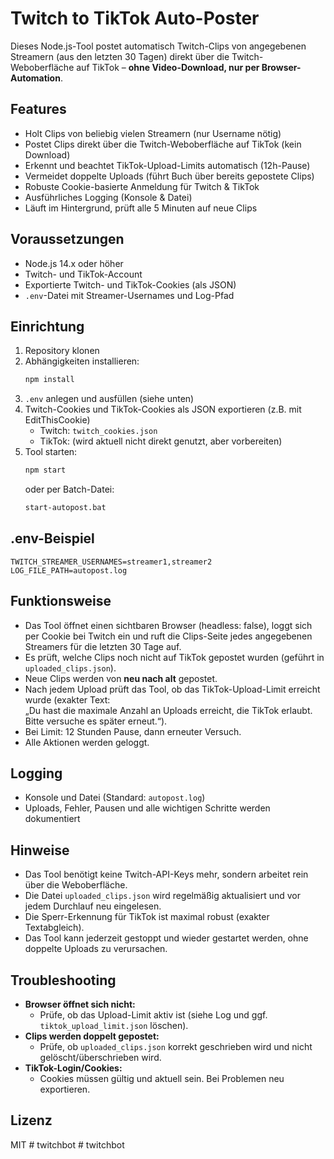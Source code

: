 # Twitch to TikTok Auto-Poster

Dieses Node.js-Tool postet automatisch Twitch-Clips von angegebenen Streamern (aus den letzten 30 Tagen) direkt über die Twitch-Weboberfläche auf TikTok – **ohne Video-Download, nur per Browser-Automation**.

## Features

- Holt Clips von beliebig vielen Streamern (nur Username nötig)
- Postet Clips direkt über die Twitch-Weboberfläche auf TikTok (kein Download)
- Erkennt und beachtet TikTok-Upload-Limits automatisch (12h-Pause)
- Vermeidet doppelte Uploads (führt Buch über bereits gepostete Clips)
- Robuste Cookie-basierte Anmeldung für Twitch & TikTok
- Ausführliches Logging (Konsole & Datei)
- Läuft im Hintergrund, prüft alle 5 Minuten auf neue Clips

## Voraussetzungen

- Node.js 14.x oder höher
- Twitch- und TikTok-Account
- Exportierte Twitch- und TikTok-Cookies (als JSON)
- `.env`-Datei mit Streamer-Usernames und Log-Pfad

## Einrichtung

1. Repository klonen  
2. Abhängigkeiten installieren:
   ```bash
   npm install
   ```
3. `.env` anlegen und ausfüllen (siehe unten)
4. Twitch-Cookies und TikTok-Cookies als JSON exportieren (z.B. mit EditThisCookie)
   - Twitch: `twitch_cookies.json`
   - TikTok: (wird aktuell nicht direkt genutzt, aber vorbereiten)
5. Tool starten:
   ```bash
   npm start
   ```
   oder per Batch-Datei:
   ```bash
   start-autopost.bat
   ```

## .env-Beispiel

```
TWITCH_STREAMER_USERNAMES=streamer1,streamer2
LOG_FILE_PATH=autopost.log
```

## Funktionsweise

- Das Tool öffnet einen sichtbaren Browser (headless: false), loggt sich per Cookie bei Twitch ein und ruft die Clips-Seite jedes angegebenen Streamers für die letzten 30 Tage auf.
- Es prüft, welche Clips noch nicht auf TikTok gepostet wurden (geführt in `uploaded_clips.json`).
- Neue Clips werden von **neu nach alt** gepostet.
- Nach jedem Upload prüft das Tool, ob das TikTok-Upload-Limit erreicht wurde (exakter Text:  
  „Du hast die maximale Anzahl an Uploads erreicht, die TikTok erlaubt. Bitte versuche es später erneut.“).
- Bei Limit: 12 Stunden Pause, dann erneuter Versuch.
- Alle Aktionen werden geloggt.

## Logging

- Konsole und Datei (Standard: `autopost.log`)
- Uploads, Fehler, Pausen und alle wichtigen Schritte werden dokumentiert

## Hinweise

- Das Tool benötigt keine Twitch-API-Keys mehr, sondern arbeitet rein über die Weboberfläche.
- Die Datei `uploaded_clips.json` wird regelmäßig aktualisiert und vor jedem Durchlauf neu eingelesen.
- Die Sperr-Erkennung für TikTok ist maximal robust (exakter Textabgleich).
- Das Tool kann jederzeit gestoppt und wieder gestartet werden, ohne doppelte Uploads zu verursachen.

## Troubleshooting

- **Browser öffnet sich nicht:**  
  - Prüfe, ob das Upload-Limit aktiv ist (siehe Log und ggf. `tiktok_upload_limit.json` löschen).
- **Clips werden doppelt gepostet:**  
  - Prüfe, ob `uploaded_clips.json` korrekt geschrieben wird und nicht gelöscht/überschrieben wird.
- **TikTok-Login/Cookies:**  
  - Cookies müssen gültig und aktuell sein. Bei Problemen neu exportieren.

## Lizenz

MIT #   t w i t c h b o t  
 #   t w i t c h b o t  
 